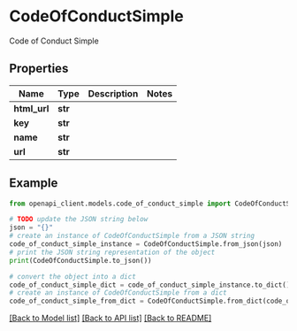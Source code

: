 # CodeOfConductSimple

Code of Conduct Simple

## Properties

Name | Type | Description | Notes
------------ | ------------- | ------------- | -------------
**html_url** | **str** |  | 
**key** | **str** |  | 
**name** | **str** |  | 
**url** | **str** |  | 

## Example

```python
from openapi_client.models.code_of_conduct_simple import CodeOfConductSimple

# TODO update the JSON string below
json = "{}"
# create an instance of CodeOfConductSimple from a JSON string
code_of_conduct_simple_instance = CodeOfConductSimple.from_json(json)
# print the JSON string representation of the object
print(CodeOfConductSimple.to_json())

# convert the object into a dict
code_of_conduct_simple_dict = code_of_conduct_simple_instance.to_dict()
# create an instance of CodeOfConductSimple from a dict
code_of_conduct_simple_from_dict = CodeOfConductSimple.from_dict(code_of_conduct_simple_dict)
```
[[Back to Model list]](../README.md#documentation-for-models) [[Back to API list]](../README.md#documentation-for-api-endpoints) [[Back to README]](../README.md)


